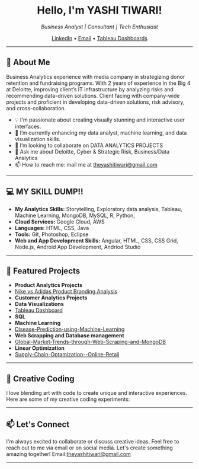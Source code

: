 <h1 align="center">Hello, I'm YASHI TIWARI!</h1>

<p align="center">
  <em>Business Analyst | Consultant | Tech Enthusiast</em>
</p>

<p align="center">
  <a href="https://www.linkedin.com/in/yashi-tiwari-a991b6145/">LinkedIn</a> •
  <a href="theyashitiwari@gmail.com">Email</a> •
  <a href="https://public.tableau.com/app/profile/yashi.tiwari">Tableau Dashboards</a>
</p>

---
## 🚀 About Me

Business Analytics experience with media company in strategizing donor retention and fundraising programs. With 2 years of experience in the Big 4 at Deloitte, improving client’s IT infrastructure by analyzing risks and recommending data-driven solutions. Client facing with company-wide projects and proficient in developing data-driven solutions, risk advisory, and cross-collaboration. 

- 💡 I'm passionate about creating visually stunning and interactive user interfaces.
- 🌱 I’m currently enhancing my data analyst, machine learning, and data visualization skills.
- 👯 I’m looking to collaborate on DATA ANALYTICS PROJECTS
- 💬 Ask me about Deloitte, Cyber & Strategic Risk, Business/Data Analytics
- 📫 How to reach me: mail me at theyashitiwari@gmail.com
---
## 💻 MY SKILL DUMP!!

- **My Analytics Skills:** Storytelling, Exploratory data analysis, Tableau, Machine Learning, MongoDB, MySQL, R, Python, 
- **Cloud Services:** Google Cloud, AWS
- **Languages:**  HTML, CSS, Java
- **Tools:** Git, Photoshop, Eclipse
- **Web and App Development Skills:** Angular, HTML, CSS, CSS Grid, Node.js, Android App Development, Andriod Studio
---

## 🌟 Featured Projects

- **Product Analytics Projects** 
- [Nike vs Adidas Product Branding Analysis](https://github.com/theyashi/Nike-vs-Adidas-Product-Analysis)
- **Customer Analytics Projects** 
- **Data Visualizations**
- [Tableau Dashboard](https://github.com/theyashi/Customer-Analysis-using-Tableau)
- **SQL**
- **Machine Learning**
- [Disease-Prediction-using-Machine-Learning](https://github.com/theyashi/Disease-Prediction-using-Machine-Learning)
- **Web Scrapping and Database management**
- [Global-Market-Trends-through-Web-Scraping-and-MongoDB ](https://github.com/theyashi/Global-Market-Trends-through-Web-Scraping-and-MongoDB)
- **Linear Optimization**
- [Supply-Chain-Optamization--Online-Retail](https://github.com/theyashi/Supply-Chain-Optimization---Online-Retail-)

---

## 🎨 Creative Coding

I love blending art with code to create unique and interactive experiences. Here are some of my creative coding experiments:




---

## 📫 Let's Connect

I'm always excited to collaborate or discuss creative ideas. Feel free to reach out to me via email or on social media. Let's create something amazing together!
Email:theyashitiwari@gmail.com

---



